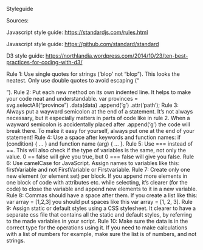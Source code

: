 Styleguide

Sources:

Javascript style guide: https://standardjs.com/rules.html

Javascript style guide: https://github.com/standard/standard

D3 style guide: https://northlandia.wordpress.com/2014/10/23/ten-best-practices-for-coding-with-d3/

Rule 1: Use single quotes for strings (‘blop’ not “blop”). This looks the neatest. Only use double quotes to avoid escaping (“<div class=’box’>”).
Rule 2: Put each new method on its own indented line. It helps to make your code neat and understandable. var provinces = svg.selectAll(“province”)
                                                .data(data)
                                                .append(‘g’)
                                                .attr(‘path’);
Rule 3: Always put a wayward semicolon at the end of a statement. It’s not always necessary, but it especially matters in parts of code like in rule 2. When a wayward semicolon is accidentally placed after .append(‘g’) the code will break there. To make it easy for yourself, always put one at the end of your statement!
Rule 4: Use a space after keywords and function names: if (condition) { … } and
function name (arg) { … }.
Rule 5: Use === instead of ==. This will also check if the type of variables is the same, not only the value. 0 == false will give you true, but 0 === false will give you false.
Rule 6: Use camelCase for JavaScript. Assign names to variables like this: firstVariable and not FirstVariable or Firstvariable.
Rule 7: Create only one new element (or element set) per block. If you append more elements in one block of code with attributes etc. while selecting, it’s clearer (for the code) to close the variable and append new elements to it in a new variable.
Rule 8:  Commas should have a space after them. If you create a list like this: var array = [1,2,3] you should put spaces like this var array = [1, 2, 3].
Rule 9: Assign static or default styles using a CSS stylesheet. It clearer to have a separate css file that contains all the static and default styles, by referring to the made variables in your script.
Rule 10: Make sure the data is in the correct type for the operations using it. If you need to make calculations with a list of numbers for example, make sure the list is of numbers, and not strings. 
